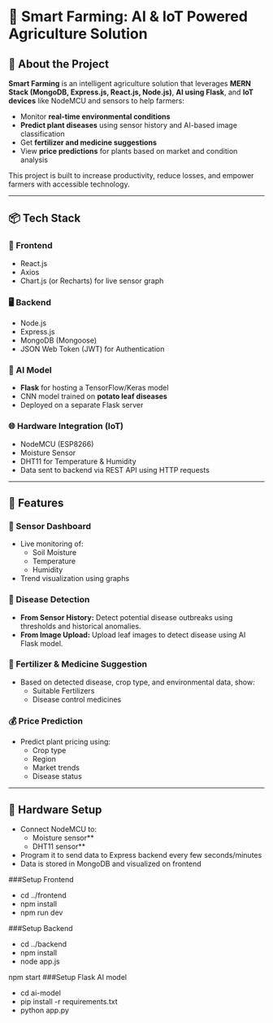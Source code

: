 # 🌾 Smart Farming: AI & IoT Powered Agriculture Solution

## 🧠 About the Project

**Smart Farming** is an intelligent agriculture solution that leverages **MERN Stack (MongoDB, Express.js, React.js, Node.js)**, **AI using Flask**, and **IoT devices** like NodeMCU and sensors to help farmers:

- Monitor **real-time environmental conditions**
- **Predict plant diseases** using sensor history and AI-based image classification
- Get **fertilizer and medicine suggestions**
- View **price predictions** for plants based on market and condition analysis

This project is built to increase productivity, reduce losses, and empower farmers with accessible technology.

---

## 📦 Tech Stack

### 🔧 Frontend
- React.js
- Axios
- Chart.js (or Recharts) for live sensor graph

### 🖥 Backend
- Node.js
- Express.js
- MongoDB (Mongoose)
- JSON Web Token (JWT) for Authentication

### 🧠 AI Model
- **Flask** for hosting a TensorFlow/Keras model
- CNN model trained on **potato leaf diseases**
- Deployed on a separate Flask server

### 🌐 Hardware Integration (IoT)
- NodeMCU (ESP8266)
- Moisture Sensor
- DHT11 for Temperature & Humidity
- Data sent to backend via REST API using HTTP requests

---

## 🔑 Features

### 🌱 Sensor Dashboard
- Live monitoring of:
  - Soil Moisture
  - Temperature
  - Humidity
- Trend visualization using graphs

### 🧬 Disease Detection
- **From Sensor History:** Detect potential disease outbreaks using thresholds and historical anomalies.
- **From Image Upload:** Upload leaf images to detect disease using AI Flask model.

### 💊 Fertilizer & Medicine Suggestion
- Based on detected disease, crop type, and environmental data, show:
  - Suitable Fertilizers
  - Disease control medicines

### 💰 Price Prediction
- Predict plant pricing using:
  - Crop type
  - Region
  - Market trends
  - Disease status

---

## 🔌 Hardware Setup

- Connect NodeMCU to:
  - Moisture sensor**
  - DHT11 sensor**
- Program it to send data to Express backend every few seconds/minutes
- Data is stored in MongoDB and visualized on frontend


###Setup Frontend
- cd ../frontend
- npm install
- npm run dev

###Setup Backend
- cd ../backend
- npm install
- node app.js

npm start
###Setup Flask AI model
- cd ai-model
- pip install -r requirements.txt
- python app.py




